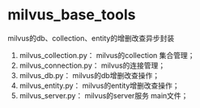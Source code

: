 # milvus_base_tools
milvus的db、collection、entity的增删改查异步封装

1. milvus_collection.py：     milvus的collection 集合管理；
2. milvus_connection.py：     milvus的连接管理；
3. milvus_db.py：		         milvus的db增删改查操作；
4. milvus_entity.py：         milvus的entity增删改查操作；
5. milvus_server.py：         milvus的server服务 main文件；

